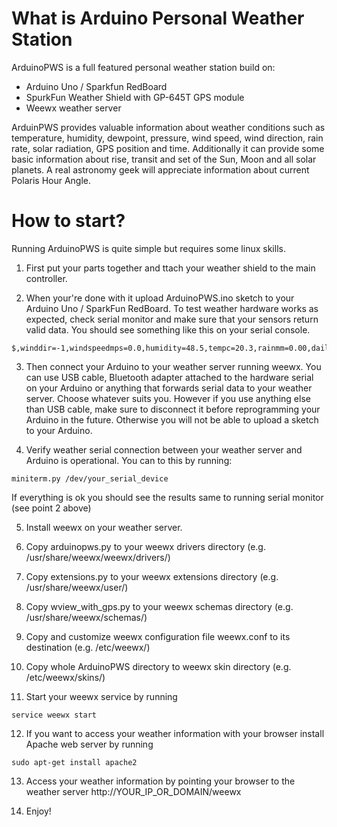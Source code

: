 # What is Arduino Personal Weather Station
ArduinoPWS is a full featured personal weather station build on:
- Arduino Uno / Sparkfun RedBoard
- SpurkFun Weather Shield with GP-645T GPS module
- Weewx weather server

ArduinPWS provides valuable information about weather conditions such as temperature, humidity, dewpoint, pressure, wind speed, wind direction, rain rate, solar radiation, GPS position and time.
Additionally it can provide some basic information about rise, transit and set of the Sun, Moon and all solar planets. A real astronomy geek will appreciate information about current Polaris Hour Angle.

# How to start?
Running ArduinoPWS is quite simple but requires some linux skills.
1. First put your parts together and ttach your weather shield to the main controller.

2. When your're done with it upload ArduinoPWS.ino sketch to your Arduino Uno / SparkFun RedBoard.
To test weather hardware works as expected, check serial monitor and make sure that your sensors return valid data.
You should see something like this on your serial console.
```
$,winddir=-1,windspeedmps=0.0,humidity=48.5,tempc=20.3,rainmm=0.00,dailyrainmm=0.00,pressure=1024.33,dewptc=9.05,light_lvl=0.00,latitude=0.000000,longitude=0.000000,altitude=0.00,sats=0,date=28/12/2016,time=20:27:26,batt_lvl=4.25,#
```

3. Then connect your Arduino to your weather server running weewx.
You can use USB cable, Bluetooth adapter attached to the hardware serial on your Arduino or anything that forwards serial data to your weather server.
Choose whatever suits you. However if you use anything else than USB cable, make sure to disconnect it before reprogramming your Arduino in the future.
Otherwise you will not be able to upload a sketch to your Arduino.

4. Verify weather serial connection between your weather server and Arduino is operational. You can to this by running:
```
miniterm.py /dev/your_serial_device
```
If everything is ok you should see the results same to running serial monitor (see point 2 above)

5. Install weewx on your weather server.

6. Copy arduinopws.py to your weewx drivers directory (e.g. /usr/share/weewx/weewx/drivers/)

7. Copy extensions.py to your weewx extensions directory (e.g. /usr/share/weewx/user/)

8. Copy wview_with_gps.py to your weewx schemas directory (e.g. /usr/share/weewx/schemas/)

9. Copy and customize weewx configuration file weewx.conf to its destination (e.g. /etc/weewx/)

10. Copy whole ArduinoPWS directory to weewx skin directory (e.g. /etc/weewx/skins/)

11. Start your weewx service by running
```
service weewx start
```

12. If you want to access your weather information with your browser install Apache web server by running
```
sudo apt-get install apache2
```

13. Access your weather information by pointing your browser to the weather server http://YOUR_IP_OR_DOMAIN/weewx

14. Enjoy!

